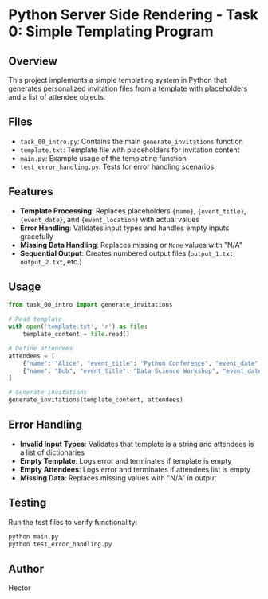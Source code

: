 # Python Server Side Rendering - Task 0: Simple Templating Program

## Overview
This project implements a simple templating system in Python that generates personalized invitation files from a template with placeholders and a list of attendee objects.

## Files
- `task_00_intro.py`: Contains the main `generate_invitations` function
- `template.txt`: Template file with placeholders for invitation content
- `main.py`: Example usage of the templating function
- `test_error_handling.py`: Tests for error handling scenarios

## Features
- **Template Processing**: Replaces placeholders `{name}`, `{event_title}`, `{event_date}`, and `{event_location}` with actual values
- **Error Handling**: Validates input types and handles empty inputs gracefully
- **Missing Data Handling**: Replaces missing or `None` values with "N/A"
- **Sequential Output**: Creates numbered output files (`output_1.txt`, `output_2.txt`, etc.)

## Usage
```python
from task_00_intro import generate_invitations

# Read template
with open('template.txt', 'r') as file:
    template_content = file.read()

# Define attendees
attendees = [
    {"name": "Alice", "event_title": "Python Conference", "event_date": "2023-07-15", "event_location": "New York"},
    {"name": "Bob", "event_title": "Data Science Workshop", "event_date": "2023-08-20", "event_location": "San Francisco"}
]

# Generate invitations
generate_invitations(template_content, attendees)
```

## Error Handling
- **Invalid Input Types**: Validates that template is a string and attendees is a list of dictionaries
- **Empty Template**: Logs error and terminates if template is empty
- **Empty Attendees**: Logs error and terminates if attendees list is empty
- **Missing Data**: Replaces missing values with "N/A" in output

## Testing
Run the test files to verify functionality:
```bash
python main.py
python test_error_handling.py
```

## Author
Hector
